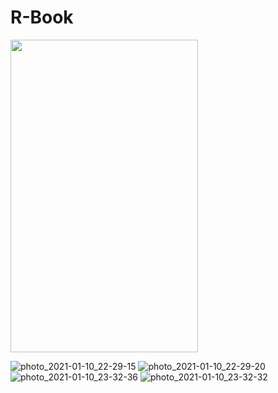 # R-Book

<img src="https://user-images.githubusercontent.com/37961587/104139004-6ac0af80-53b9-11eb-87e4-c1931f4e8ddf.jpg" width="300" height="500">






![photo_2021-01-10_22-29-15](https://user-images.githubusercontent.com/37961587/104139019-85932400-53b9-11eb-8960-c749cb0dea04.jpg)
![photo_2021-01-10_22-29-20](https://user-images.githubusercontent.com/37961587/104139021-888e1480-53b9-11eb-8c39-6ba77f368eb0.jpg)
![photo_2021-01-10_23-32-36](https://user-images.githubusercontent.com/37961587/104139007-70b69080-53b9-11eb-8fa6-01542fc77ae7.jpg)
![photo_2021-01-10_23-32-32](https://user-images.githubusercontent.com/37961587/104139009-7613db00-53b9-11eb-8e95-bcf119df3cdd.jpg)


